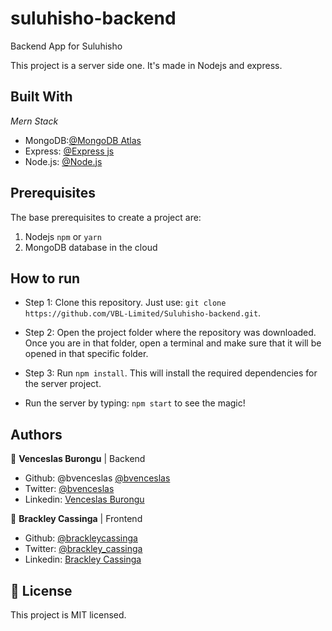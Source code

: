 # suluhisho-backend

Backend App for Suluhisho

This project is a server side one.
It's made in Nodejs and express.

## Built With

_Mern Stack_

- MongoDB:[@MongoDB Atlas](https://docs.atlas.mongodb.com/getting-started/)
- Express: [@Express js](https://toolbelt.heroku.com/)
- Node.js: [@Node.js](https://nodejs.org/en/)

## Prerequisites

The base prerequisites to create a project are:

1. Nodejs `npm` or `yarn`
2. MongoDB database in the cloud

## How to run

- Step 1: Clone this repository. Just use: `git clone https://github.com/VBL-Limited/Suluhisho-backend.git`.

- Step 2: Open the project folder where the repository was downloaded. Once you are in that folder, open a terminal and make sure that it will be opened in that specific folder.

- Step 3: Run `npm install`. This will install the required dependencies for the server project.

- Run the server by typing: `npm start` to see the magic!

## Authors

👤 **Venceslas Burongu** | Backend

- Github: @bvenceslas [@bvenceslas](https://github.com/bvenceslas)
- Twitter: [@bvenceslas](https://twitter.com/bvenceslas)
- Linkedin: [Venceslas Burongu](https://www.linkedin.com/in/venceslas-burongu/)

👤 **Brackley Cassinga** | Frontend

- Github: [@brackleycassinga](https://github.com/Brackleycassinga)
- Twitter: [@brackley_cassinga](https://twitter.com/BrackleyCasinga)
- Linkedin: [Brackley Cassinga](https://www.linkedin.com/in/brackley-casinga-00b517120/)

## 📝 License

This project is MIT licensed.
